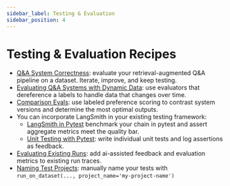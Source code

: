 ```yaml
---
sidebar_label: Testing & Evaluation
sidebar_position: 4 
---
```

# Testing & Evaluation Recipes

- [Q&A System Correctness](./qa-correctness/qa-correctness.ipynb): evaluate your retrieval-augmented Q&A pipeline on a dataset. Iterate, improve, and keep testing.
- [Evaluating Q&A Systems with Dynamic Data](./dynamic-data/testing_dynamic_data.ipynb): use evaluators that dereference a labels to handle data that changes over time.
- [Comparison Evals](./comparing-runs/comparing-qa.ipynb): use labeled preference scoring to contrast system versions and determine the most optimal outputs.
- You can incorporate LangSmith in your existing testing framework:
    - [LangSmith in Pytest](./pytest/) benchmark your chain in pytest and assert aggregate metrics meet the quality bar.
    - [Unit Testing with Pytest](./pytest-ut/): write individual unit tests and log assertions as feedback.
- [Evaluating Existing Runs](./evaluate-existing-test-project/evaluate_runs.ipynb): add ai-assisted feedback and evaluation metrics to existing run traces.
- [Naming Test Projects](./naming-test-projects/naming-test-projects.md): manually name your tests with `run_on_dataset(..., project_name='my-project-name')`
